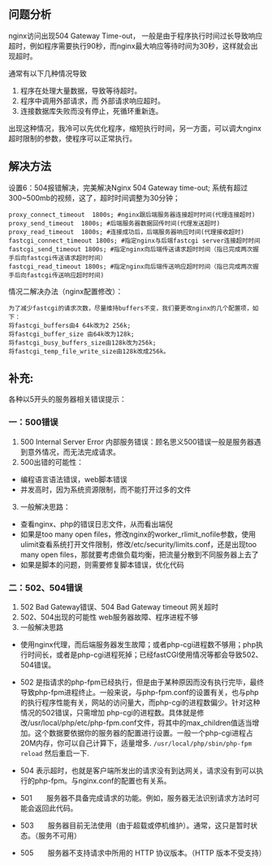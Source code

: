 ## 问题分析
nginx访问出现504 Gateway Time-out，  一般是由于程序执行时间过长导致响应超时，例如程序需要执行90秒，而nginx最大响应等待时间为30秒，这样就会出现超时。

通常有以下几种情况导致
1. 程序在处理大量数据，导致等待超时。
2. 程序中调用外部请求，而 外部请求响应超时。
3. 连接数据库失败而没有停止，死循环重新连。

出现这种情况，我冷可以先优化程序，缩短执行时间，另一方面，可以调大nginx超时限制的参数，使程序可以正常执行。

## 解决方法
设置6：504报错解决，完美解决Nginx 504 Gateway time-out; 系统有超过 300~500mb的视频，这了，超时时间调整为30分钟；
```
proxy_connect_timeout  1800s; #nginx跟后端服务器连接超时时间(代理连接超时)
proxy_send_timeout  1800s; #后端服务器数据回传时间(代理发送超时)
proxy_read_timeout  1800s; #连接成功后，后端服务器响应时间(代理接收超时)
fastcgi_connect_timeout 1800s; #指定nginx与后端fastcgi server连接超时时间
fastcgi_send_timeout 1800s; #指定nginx向后端传送请求超时时间（指已完成两次握手后向fastcgi传送请求超时时间）
fastcgi_read_timeout 1800s; #指定nginx向后端传送响应超时时间（指已完成两次握手后向fastcgi传送响应超时时间)
```

情况二解决办法（nginx配置修改）：

```
为了减少fastcgi的请求次数，尽量维持buffers不变，我们要更改nginx的几个配置项，如下：
将fastcgi_buffers由4 64k改为2 256k;
将fastcgi_buffer_size 由64k改为128k;
将fastcgi_busy_buffers_size由128k改为256k;
将fastcgi_temp_file_write_size由128k改成256k。
```
## 补充:
各种以5开头的服务器相关错误提示：
 
### 一：500错误
1. 500 Internal Server Error 内部服务错误：顾名思义500错误一般是服务器遇到意外情况，而无法完成请求。
2. 500出错的可能性：
  - 编程语言语法错误，web脚本错误
  - 并发高时，因为系统资源限制，而不能打开过多的文件
3. 一般解决思路：
  - 查看nginx、php的错误日志文件，从而看出端倪
  - 如果是too many open files，修改nginx的worker_rlimit_nofile参数，使用ulimit查看系统打开文件限制，修改/etc/security/limits.conf，还是出现too many open files，那就要考虑做负载均衡，把流量分散到不同服务器上去了
  - 如果是脚本的问题，则需要修复脚本错误，优化代码

### 二：502、504错误

1. 502 Bad Gateway错误、504 Bad Gateway timeout 网关超时
2. 502、504出现的可能性 web服务器故障、程序进程不够
3. 一般解决思路
  - 使用nginx代理，而后端服务器发生故障；或者php-cgi进程数不够用；php执行时间长，或者是php-cgi进程死掉；已经fastCGI使用情况等都会导致502、504错误。
  - 502 是指请求的php-fpm已经执行，但是由于某种原因而没有执行完毕，最终导致php-fpm进程终止。一般来说，与php-fpm.conf的设置有关，也与php的执行程序性能有关，网站的访问量大，而php-cgi的进程数偏少。针对这种情况的502错误，只需增加  php-cgi的进程数。具体就是修改/usr/local/php/etc/php-fpm.conf文件，将其中的max_children值适当增加。这个数据要依据你的服务器的配置进行设置。一般一个php-cgi进程占20M内存，你可以自己计算下，适量增多.  `/usr/local/php/sbin/php-fpm reload` 然后重启一下.
  - 504 表示超时，也就是客户端所发出的请求没有到达网关，请求没有到可以执行的php-fpm。与nginx.conf的配置也有关系。
  

- 501　　服务器不具备完成请求的功能。例如，服务器无法识别请求方法时可能会返回此代码。
- 503　　服务器目前无法使用（由于超载或停机维护）。通常，这只是暂时状态。（服务不可用）
- 505　　服务器不支持请求中所用的 HTTP 协议版本。（HTTP 版本不受支持）
